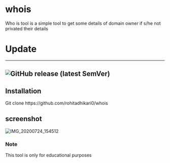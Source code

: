 # whois
Who is tool is a simple tool to get some details of domain owner if s/he not privated their details
# Update
----
![GitHub release (latest SemVer)](https://img.shields.io/github/v/release/rohitadhikari0/whois?style=for-the-badge)
----
<h2> Installation </h2>
Git clone https://github.com/rohitadhikari0/whois
<h2> screenshot </h2>

![IMG_20200724_154512](https://user-images.githubusercontent.com/50915427/88381373-05a2de80-cdc6-11ea-9eba-fce5761f8d61.jpg)

<h3> Note </h3>
<p> This tool is only for educational purposes </h3>
